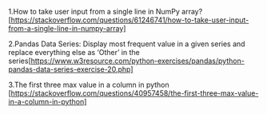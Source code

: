 1.How to take user input from a single line in NumPy array? [https://stackoverflow.com/questions/61246741/how-to-take-user-input-from-a-single-line-in-numpy-array]

2.Pandas Data Series: Display most frequent value in a given series and replace everything else as ‘Other’ in the series[https://www.w3resource.com/python-exercises/pandas/python-pandas-data-series-exercise-20.php]

3.The first three max value in a column in python [https://stackoverflow.com/questions/40957458/the-first-three-max-value-in-a-column-in-python]

